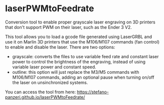 # laserPWMtoFeedrate
Conversion tool to enable proper grayscale laser engraving on 3D printers that don't support PWM on their laser, such as the Ender 3 V2.

This tool allows you to load a gcode file generated using LaserGRBL and use it on Marlin 3D printers that use the M106/M107 commands (fan control) to enable and disable the laser.
There are two options:
- grayscale: converts the files to use variable feed rate and constant laser power to control the brightness of the engraving, instead of using variable laser power and constant speed.
- outline: this option will just replace the M3/M5 commands with M106/M107 commands, adding an optional pause when turning on/off the laser on unsinchronized systems.

You can access the tool from here: https://stefano-panzeri.github.io/laserPWMtoFeedrate/
